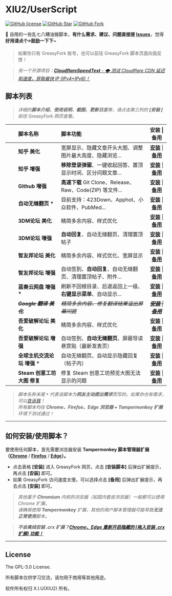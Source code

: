 # XIU2/UserScript

[![GitHub license](https://img.shields.io/github/license/XIU2/UserScript.svg?style=flat-square&color=4285dd)](https://github.com/XIU2/UserScript/blob/master/LICENSE)
[![GitHub Star](https://img.shields.io/github/stars/XIU2/UserScript.svg?style=flat-square&label=Star&color=4285dd)](https://github.com/XIU2/UserScript/stargazers)
[![GitHub Fork](https://img.shields.io/github/forks/XIU2/UserScript.svg?style=flat-square&label=Fork&color=4285dd)](https://github.com/XIU2/UserScript/network/members)

🔨 自用的一些乱七八糟油猴脚本，**有什么需求、建议、问题直接提 [Issues](https://github.com/XIU2/UserScript/issues/new/choose)**，觉得**好用请点个⭐鼓励一下下~**   

> 如果你只有 GreasyFork 账号，也可以前往 GreasyFork 脚本页面向我反馈！  

> _另一个开源项目：[**CloudflareSpeedTest** - 🌩 测试 Cloudflare CDN 延迟和速度，获取最快 IP (IPv4+IPv6)！](https://github.com/XIU2/CloudflareSpeedTest)_

## 脚本列表

> _详细的**脚本介绍、使用说明、截图、更新日志**等，请点击第三列的 **\[安装 \]** 前往 GreasyFork 网页查看。_  

|  | 脚本名称 | 脚本功能 | 安装 \| 备用 |
| :----: | :---- | :---- | :----: |
| [<img src="https://static.zhihu.com/heifetz/favicon.ico" height="16px" />](https://www.zhihu.com/people/xiu2) | **知乎 美化** | 宽屏显示、隐藏文章开头大图、调整图片最大高度、隐藏浏览... | **[安装](https://greasyfork.org/zh-CN/scripts/412212)** \| **[备用](https://cdn.jsdelivr.net/gh/XIU2/UserScript@master/Zhihu-Beautification.user.js)** |
| [<img src="https://static.zhihu.com/heifetz/favicon.ico" height="16px" />](https://www.zhihu.com/people/xiu2) | **知乎 增强** | **移除登录弹窗**、一键收起回答、置顶显示时间、区分问题文章... | **[安装](https://greasyfork.org/zh-CN/scripts/419081)** \| **[备用](https://cdn.jsdelivr.net/gh/XIU2/UserScript@master/Zhihu-Enhanced.user.js)** |
| [<img src="https://i.loli.net/2021/03/30/ULV9XunaHesqGIR.png" height="16px" />](https://github.com/XIU2) |  **Github 增强** | **高速下载** Git Clone、Release、Raw、Code(ZIP) 等文件... | **[安装](https://greasyfork.org/zh-CN/scripts/412245)** \| **[备用](https://cdn.jsdelivr.net/gh/XIU2/UserScript@master/GithubEnhanced-High-Speed-Download.user.js)** |
| [<img src="https://i.loli.net/2021/03/30/T85mFlDGnfNWQvp.png" height="16px" />](https://github.com/XIU2) |  **自动无缝翻页 \*** | 目前支持：423Down、Apphot、小众软件、PubMed... | **[安装](https://greasyfork.org/zh-CN/scripts/419215)** \| **[备用](https://cdn.jsdelivr.net/gh/XIU2/UserScript@master/Autopage.user.js)** |
| [<img src="https://www.3dmgame.com/favicon.ico" height="16px" />](https://bbs.3dmgame.com) | **3DM论坛 美化** | 精简多余内容、样式优化 | **[安装](https://greasyfork.org/zh-CN/scripts/413593)** \| **[备用](https://cdn.jsdelivr.net/gh/XIU2/UserScript@master/3dm-Beautification.user.js)** |
| [<img src="https://www.3dmgame.com/favicon.ico" height="16px" />](https://bbs.3dmgame.com) | **3DM论坛 增强** | **自动回复**、自动无缝翻页、清理置顶帖子 | **[安装](https://greasyfork.org/zh-CN/scripts/412890)** \| **[备用](https://cdn.jsdelivr.net/gh/XIU2/UserScript@master/3dm-Enhanced.user.js)** |
| [<img src="http://bbs.zhiyoo.net/favicon.ico" height="16px" />](http://bbs.zhiyoo.net/forum.php?mod=forumdisplay&fid=42&filter=author&orderby=dateline) | **智友邦论坛 美化** | 精简多余内容、样式优化、宽屏显示 | **[安装](https://greasyfork.org/zh-CN/scripts/412361)** \| **[备用](https://cdn.jsdelivr.net/gh/XIU2/UserScript@master/Zhiyoo-Beautification.user.js)** |
| [<img src="http://bbs.zhiyoo.net/favicon.ico" height="16px" />](http://bbs.zhiyoo.net/forum.php?mod=forumdisplay&fid=42&filter=author&orderby=dateline) | **智友邦论坛 增强** | 自动签到、**自动回复**、自动无缝翻页、清理置顶帖子、附件... | **[安装](https://greasyfork.org/zh-CN/scripts/412362)** \| **[备用](https://cdn.jsdelivr.net/gh/XIU2/UserScript@master/Zhiyoo-Enhanced.user.js)** |
| [<img src="https://www.lanzou.com/favicon.ico" height="16px" />](https://www.lanzou.com) |  **蓝奏云网盘 增强 \*** | 刷新不回根目录、后退返回上一级、**右键显示菜单**、自动显示... | **[安装](https://greasyfork.org/zh-CN/scripts/419224)** \| **[备用](https://cdn.jsdelivr.net/gh/XIU2/UserScript@master/Lanzou-Enhanced.user.js)** |
| [<img src="https://translate.google.cn/favicon.ico" height="16px" />](https://translate.google.cn) |  ~~_**Google 翻译 美化**_~~ | ~~_精简多余内容、修复翻译结果溢出屏幕问题_~~ | ~~_**[安装](https://zhuanlan.zhihu.com/p/286815739)** \| **[备用](https://zhuanlan.zhihu.com/p/286815739)**_~~ |
| [<img src="https://www.52pojie.cn/favicon.ico" height="16px" />](https://www.52pojie.cn) | **吾爱破解论坛 美化** | 精简多余内容、样式优化 | **[安装](https://greasyfork.org/zh-CN/scripts/412681)** \| **[备用](https://cdn.jsdelivr.net/gh/XIU2/UserScript@master/52pojie-Beautification.user.js)** |
| [<img src="https://www.52pojie.cn/favicon.ico" height="16px" />](https://www.52pojie.cn) | **吾爱破解论坛 增强** | 自动签到、**自动无缝翻页**、屏蔽导读悬赏贴（最新发表页） | **[安装](https://greasyfork.org/zh-CN/scripts/412680)** \| **[备用](https://cdn.jsdelivr.net/gh/XIU2/UserScript@master/52pojie-Enhanced.user.js)** |
| [<img src="https://i.loli.net/2021/03/30/tvOSNCmi4rIH3Ju.png" height="16px" />](https://hostloc.com) | **全球主机交流论坛 增强 \*** | 自动无缝翻页、自动显示隐藏回复（帖子内） | **[安装](https://greasyfork.org/zh-CN/scripts/414005)** \| **[备用](https://cdn.jsdelivr.net/gh/XIU2/UserScript@master/Hostloc-Enhanced.user.js)** |
| [<img src="https://store.steampowered.com/favicon.ico" height="16px" />](https://store.steampowered.com) | **Steam 创意工坊大图 修复** | 修复 Steam 创意工坊预览大图无法显示的问题 | **[安装](https://greasyfork.org/zh-CN/scripts/397666)** \| **[备用](https://cdn.jsdelivr.net/gh/XIU2/UserScript@master/SteamWorkshopImageRepair.user.js)** |

> _脚本名称末尾 **`*`** 代表该脚本为**网友主动提出需求**而写的。如果你也有需求，可以[告诉我](https://github.com/XIU2/UserScript/issues/new/choose)！_  
> _所有脚本均在 **Chrome、Firefox、Edge 浏览器 + Tampermonkey 扩展** 环境下测试通过！_

****

## 如何安装/使用脚本？

要使用任何脚本，首先需要浏览器安装 **Tampermonkey  脚本管理器扩展（[Chrome](https://xiu.lanzoux.com/b073l8d1e)** / **[Firefox](https://addons.mozilla.org/firefox/addon/tampermonkey/)** / **[Edge](https://microsoftedge.microsoft.com/addons/detail/tampermonkey/iikmkjmpaadaobahmlepeloendndfphd?hl=zh-CN)）。**  

- 点击表格 **\[安装\]** 进入 GreasyFork 网页，点击 **\[安装脚本\]** 后弹出扩展提示，再点击 **\[安装\]** 即可。  
- 如果 GreasyFork 访问速度太慢，可以选择点击 **\[备用\]** 后弹出扩展提示，再去点击 **\[安装\]** 即可。

> _其他基于 **Chromium** 内核的浏览器（如国内套皮浏览器）一般都可以使用 Chrome 扩展。_  
> _请确保使用 **Tampermonkey** 扩展，其他的用户脚本管理器可能导致**无法正常使用**脚本。_  

> _**不会离线安装 .crx 扩展？[Chrome、Edge 重新开启隐藏的 [拖入安装 .crx 扩展] 功能！](https://zhuanlan.zhihu.com/p/276027099)**_  

****

## License

The GPL-3.0 License.

所有脚本仅供学习交流，请勿用于商用等其他用途。  

软件所有权归 X.I.U(XIU2) 所有。  
